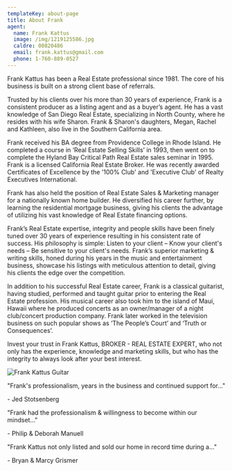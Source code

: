 ```yaml
---
templateKey: about-page
title: About Frank
agent:
  name: Frank Kattus
  image: /img/1219125586.jpg
  caldre: 00820486
  email: frank.kattus@gmail.com
  phone: 1-760-889-0527
---
```


Frank Kattus has been a Real Estate professional since 1981.  The core of his business is built on a strong client base of referrals.

Trusted by his clients over his more than 30 years of experience, Frank is a consistent producer as a listing agent and as a buyer’s agent.  He has a vast knowledge of San Diego Real Estate, specializing in North County, where he resides with his wife Sharon.  Frank & Sharon's daughters, Megan, Rachel and Kathleen, also live in the Southern California area.

Frank received his BA degree from Providence College in Rhode Island.  He completed a course in ‘Real Estate Selling Skills’ in 1993, then went on to complete the Hyland Bay Critical Path Real Estate sales seminar in 1995.  Frank is a licensed California Real Estate Broker.  He was recently awarded Certificates of Excellence by the '100% Club' and 'Executive Club' of Realty Executives International. 

Frank has also held the position of Real Estate Sales & Marketing manager for a nationally known home builder.  He diversified his career further, by learning the residential mortgage business, giving his clients the advantage of utilizing his vast knowledge of Real Estate financing options.

Frank’s Real Estate expertise, integrity and people skills have been finely tuned over 30 years of experience resulting in his consistent rate of success.  His philosophy is simple:  Listen to your client – Know your client's needs – Be sensitive to your client's needs.  Frank’s superior marketing & writing skills, honed during his years in the music and entertainment business, showcase his listings with meticulous attention to detail, giving his clients the edge over the competition.

In addition to his successful Real Estate career, Frank is a classical guitarist, having studied, performed and taught guitar prior to entering the Real Estate profession.  His musical career also took him to the island of Maui, Hawaii where he produced concerts as an owner/manager of a night club/concert production company.  Frank later worked in the television business on such popular shows as ‘The People’s Court’ and ‘Truth or Consequences’.

Invest your trust in Frank Kattus, BROKER - REAL ESTATE EXPERT, who not only has the experience, knowledge and marketing skills, but who has the integrity to always look after your best interest.

![Frank Kattus Guitar](/img/agent-photo.jpg "Frank Kattus Guitar")

"Frank's professionalism, years in the business and continued support for..."

\- Jed Stotsenberg

"Frank had the professionalism & willingness to become within our mindset..."

\- Philip & Deborah Manuell

"Frank Kattus not only listed and sold our home in record time during a..."

\- Bryan & Marcy Grismer
